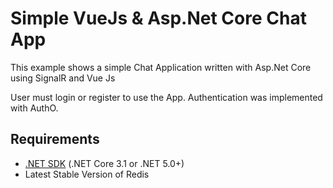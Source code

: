 # Simple VueJs & Asp.Net Core Chat App

This example shows a simple Chat Application written with Asp.Net Core using SignalR and Vue Js

User must login or register to use the App. Authentication was implemented with AuthO.

## Requirements

- [.NET SDK](https://dotnet.microsoft.com/download) (.NET Core 3.1 or .NET 5.0+)
- Latest Stable Version of Redis
